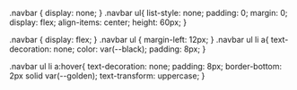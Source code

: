 .navbar {
	display: none;
}
.navbar ul{
	list-style: none;
	padding: 0;
	margin: 0;
	display: flex;
	align-items: center;
	height: 60px;
}

.navbar {
	display: flex;
}
.navbar ul {
	margin-left: 12px;
}
.navbar ul li a{
	text-decoration: none;
	color: var(--black);
	padding: 8px;
}

.navbar ul li a:hover{
	text-decoration: none;
	padding: 8px;
	border-bottom: 2px solid var(--golden);
	text-transform: uppercase;
}